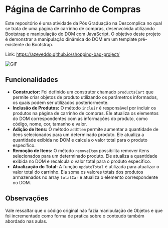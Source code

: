 # Página de Carrinho de Compras

Este repositório é uma atividade da Pós Graduação na Descomplica no qual se trata de uma página de carrinho de compras, desenvolvida utilizando Bootstrap e manipulação do DOM com JavaScript. O objetivo deste projeto é demonstrar a manipulação dinâmica do DOM em um template pré-existente do Bootstrap.

Link: https://azeveddo.github.io/shopping-bag-project/

![GIF](gif-readme.gif)


## Funcionalidades

- **Constructor:** Foi definido um construtor chamado `productsCart` que permite criar objetos de produto utilizando os parâmetros informados, os quais podem ser utilizados posteriormente.
- **Inclusão de Produtos:** O método `incluir` é responsável por incluir os produtos na página de carrinho de compras. Ele atualiza os elementos do DOM correspondentes com as informações do produto, como código, nome, cor, tamanho e valor.
- **Adição de Itens:** O método `addItem` permite aumentar a quantidade de itens selecionados para um determinado produto. Ele atualiza a quantidade exibida no DOM e calcula o valor total para o produto específico.
- **Remoção de Itens:** O método `removeItem` possibilita remover itens selecionados para um determinado produto. Ele atualiza a quantidade exibida no DOM e recalcula o valor total para o produto específico.
- **Atualização do Total:** A função `updateTotal` é utilizada para atualizar o valor total do carrinho. Ela soma os valores totais dos produtos armazenados no array `totalCar` e atualiza o elemento correspondente no DOM.

## Observações
Vale ressaltar que o código original não fazia manipulação de Objetos e que foi incrementado como forma de pratica sobre o conteudo também abordado nas aulas.
